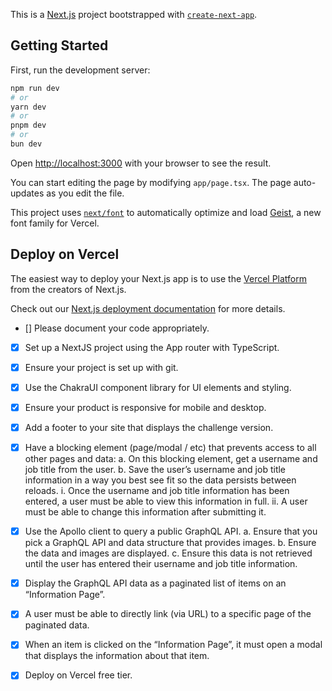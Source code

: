 This is a [Next.js](https://nextjs.org) project bootstrapped with [`create-next-app`](https://nextjs.org/docs/app/api-reference/cli/create-next-app).

## Getting Started

First, run the development server:

```bash
npm run dev
# or
yarn dev
# or
pnpm dev
# or
bun dev
```

Open [http://localhost:3000](http://localhost:3000) with your browser to see the result.

You can start editing the page by modifying `app/page.tsx`. The page auto-updates as you edit the file.

This project uses [`next/font`](https://nextjs.org/docs/app/building-your-application/optimizing/fonts) to automatically optimize and load [Geist](https://vercel.com/font), a new font family for Vercel.



## Deploy on Vercel

The easiest way to deploy your Next.js app is to use the [Vercel Platform](https://vercel.com/new?utm_medium=default-template&filter=next.js&utm_source=create-next-app&utm_campaign=create-next-app-readme) from the creators of Next.js.

Check out our [Next.js deployment documentation](https://nextjs.org/docs/app/building-your-application/deploying) for more details.



- [] Please document your code appropriately.
- [x] Set up a NextJS project using the App router with TypeScript.
- [x] Ensure your project is set up with git.
- [x] Use the ChakraUI component library for UI elements and styling.
- [x] Ensure your product is responsive for mobile and desktop.
- [x] Add a footer to your site that displays the challenge version.
- [x] Have a blocking element (page/modal / etc) that prevents access to all other pages
and data:
a. On this blocking element, get a username and job title from the user.
b. Save the user’s username and job title information in a way you best see fit
so the data persists between reloads.
i. Once the username and job title information has been entered, a user
must be able to view this information in full.
ii. A user must be able to change this information after submitting it.

- [x] Use the Apollo client to query a public GraphQL API.
a. Ensure that you pick a GraphQL API and data structure that provides images.
b. Ensure the data and images are displayed.
c. Ensure this data is not retrieved until the user has entered their username
and job title information.

- [x] Display the GraphQL API data as a paginated list of items on an “Information Page”.
- [x] A user must be able to directly link (via URL) to a specific page of the paginated data.
- [x] When an item is clicked on the “Information Page”, it must open a modal that
displays the information about that item.
- [x] Deploy on Vercel free tier.